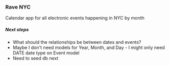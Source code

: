 ### Rave NYC

Calendar app for all electronic events happening in NYC by month

##### Next steps
- What should the relationships be between dates and events?
- Maybe I don't need models for Year, Month, and Day - I might
  only need DATE date type on Event model
- Need to seed db next